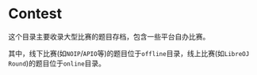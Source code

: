 # Contest

这个目录主要收录大型比赛的题目存档，包含一些平台自办比赛。      


其中，线下比赛(如`NOIP`/`APIO`等)的题目位于`offline`目录，线上比赛(如`LibreOJ Round`)的题目位于`online`目录。